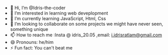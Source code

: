 - 👋 Hi, I’m @Idris-the-coder
- 👀 I’m interested in learning web deveplopment
- 🌱 I’m currently learning JavaScript, Html, Css
- 💞️ I’m looking to collaborate on some projects we might have never seen, something unique 
- 📫 How to reach me :Insta @
idris_20.05 ,email: i.idrisratlam@gmail.com
- 😄 Pronouns: he/him
- ⚡ Fun fact: You can't beat me

<!---
Idris-the-coder/Idris-the-coder is a ✨ special ✨ repository because its `README.md` (this file) appears on your GitHub profile.
You can click the Preview link to take a look at your changes.
--->
